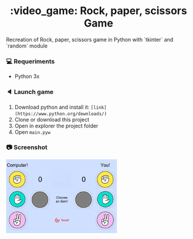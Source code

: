 <h1 align="center">:video_game: Rock, paper, scissors Game</h1>
Recreation of Rock, paper, scissors game in Python with `tkinter` and `random` module


### :computer: Requeriments
- Python 3x


### :speaker: Launch game
1. Download python and install it: `[link](https://www.python.org/downloads/)`
2. Clone or download this project  
3. Open in explorer the project folder  
4. Open `main.pyw`


### :camera: Screenshot
<img src="https://raw.githubusercontent.com/Jean-carje/Rock-paper-scissors-Tkinter-Practice/master/Art/art-screenshot.png" alt="game screenshot" width='60%'> 

